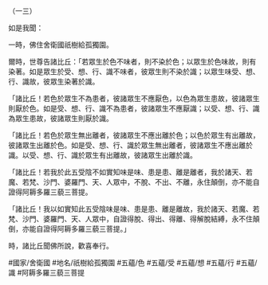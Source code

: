（一三）

如是我聞：

一時，佛住舍衛國祇樹給孤獨園。

爾時，世尊告諸比丘：「若眾生於色不味者，則不染於色；以眾生於色味故，則有染著。如是眾生於受、想、行、識不味者，彼眾生則不染於識；以眾生味受、想、行、識故，彼眾生染著於識。

「諸比丘！若色於眾生不為患者，彼諸眾生不應厭色，以色為眾生患故，彼諸眾生則厭於色。如是受、想、行、識不為患者，彼諸眾生不應厭識；以受、想、行、識為眾生患故，彼諸眾生則厭於識。

「諸比丘！若色於眾生無出離者，彼諸眾生不應出離於色；以色於眾生有出離故，彼諸眾生出離於色。如是受、想、行、識於眾生無出離者，彼諸眾生不應出離於識。以受、想、行、識於眾生有出離故，彼諸眾生出離於識。

「諸比丘！若我於此五受陰不如實知味是味、患是患、離是離者，我於諸天、若魔、若梵、沙門、婆羅門、天、人眾中，不脫、不出、不離，永住顛倒，亦不能自證得阿耨多羅三藐三菩提。

「諸比丘！我以如實知此五受陰味是味、患是患、離是離故，我於諸天、若魔、若梵、沙門、婆羅門、天、人眾中，自證得脫、得出、得離、得解脫結縛，永不住顛倒，亦能自證得阿耨多羅三藐三菩提。」

時，諸比丘聞佛所說，歡喜奉行。

#國家/舍衛國
#地名/祇樹給孤獨園
#五蘊/色
#五蘊/受
#五蘊/想
#五蘊/行
#五蘊/識
#阿耨多羅三藐三菩提
